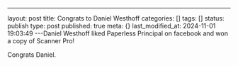 ---
layout: post
title: Congrats to Daniel Westhoff
categories: []
tags: []
status: publish
type: post
published: true
meta: {}
last_modified_at: 2024-11-01 19:03:49
---Daniel Westhoff liked Paperless Principal on facebook and won a copy of Scanner Pro! ​

​Congrats Daniel. ​
